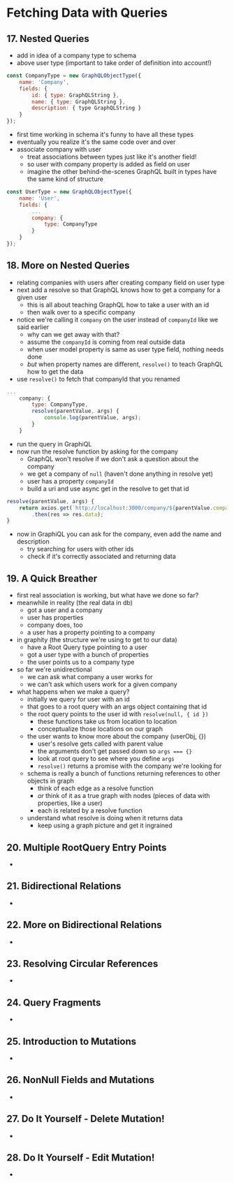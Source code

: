 # Fetching Data with Queries

## 17. Nested Queries
- add in idea of a company type to schema
- above user type (important to take order of definition into account!)
```JavaScript
const CompanyType = new GraphQLObjectType({
	name: 'Company',
	fields: {
		id: { type: GraphQLString },
		name: { type: GraphQLString },
		description: { type GraphQLString }
	}
});
```
- first time working in schema it's funny to have all these types
- eventually you realize it's the same code over and over
- associate company with user
	- treat associations between types just like it's another field!
	- so user with company property is added as field on user
	- imagine the other behind-the-scenes GraphQL built in types have the same kind of structure
```JavaScript
const UserType = new GraphQLObjectType({
	name: 'User',
	fields: {
		...
		company: {
			type: CompanyType
		}
	}
});
```

## 18. More on Nested Queries
- relating companies with users after creating company field on user type
- next add a resolve so that GraphQL knows how to get a company for a given user
	- this is all about teaching GraphQL how to take a user with an id
	- then walk over to a specific company
- notice we're calling it `company` on the user instead of `companyId` like we said earlier
	- why can we get away with that?
	- assume the `companyId` is coming from real outside data
	- when user model property is same as user type field, nothing needs done
	- _but_ when property names are different, `resolve()` to teach GraphQL how to get the data
- use `resolve()` to fetch that companyId that you renamed
```JavaScript
...
	company: {
		type: CompanyType,
		resolve(parentValue, args) {
			console.log(parentValue, args);
		}
	}
```
- run the query in GraphiQL
- now run the resolve function by asking for the company
	- GraphQL won't resolve if we don't ask a question about the company
	- we get a company of `null` (haven't done anything in resolve yet)
	- user has a property `companyId`
	- build a uri and use async get in the resolve to get that id
```JavaScript
resolve(parentValue, args) {
	return axios.get(`http://localhost:3000/company/${parentValue.companyId}`)
		.then(res => res.data);	
}
```
- now in GraphiQL you can ask for the company, even add the name and description
	- try searching for users with other ids
	- check if it's correctly associated and returning data

## 19. A Quick Breather
- first real association is working, but what have we done so far?
- meanwhile in reality (the real data in db)
	- got a user and a company
	- user has properties
	- company does, too
	- a user has a property pointing to a company
- in graphity (the structure we're using to get to our data)
	- have a Root Query type pointing to a user
	- got a user type with a bunch of properties
	- the user points us to a company type
- so far we're unidirectional
	- we can ask what company a user works for
	- we can't ask which users work for a given company
- what happens when we make a query?
	- initially we query for user with an id
	- that goes to a root query with an args object containing that id
	- the root query points to the user id with `resolve(null, { id })`
		- these functions take us from location to location
		- conceptualize those locations on our graph
	- the user wants to know more about the company (userObj, {})
		- user's resolve gets called with parent value
		- the arguments don't get passed down so `args === {}`
		- look at root query to see where you define `args`
		- `resolve()` returns a promise with the company we're looking for
	- schema is really a bunch of functions returning references to other objects in graph
		- think of each edge as a resolve function
		- _or_ think of it as a true graph with nodes (pieces of data with properties, like a user)
		- each is related by a resolve function
	- understand what resolve is doing when it returns data
		- keep using a graph picture and get it ingrained

## 20. Multiple RootQuery Entry Points
-

## 21. Bidirectional Relations
-

## 22. More on Bidirectional Relations
- 

## 23. Resolving Circular References
-

## 24. Query Fragments
-

## 25. Introduction to Mutations
- 

## 26. NonNull Fields and Mutations
- 

## 27. Do It Yourself - Delete Mutation!
-

## 28. Do It Yourself - Edit Mutation!
-
